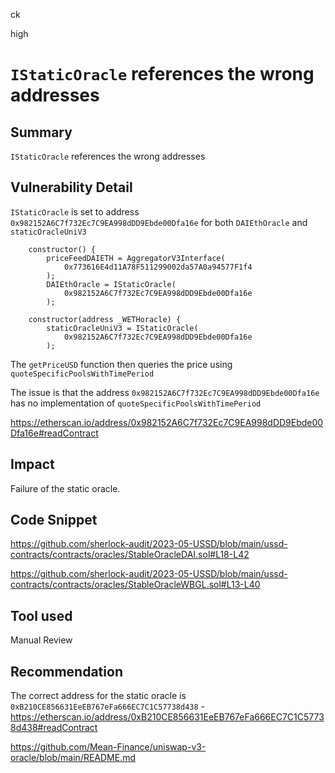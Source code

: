 ck

high

# `IStaticOracle` references the wrong addresses

## Summary

`IStaticOracle` references the wrong addresses

## Vulnerability Detail

`IStaticOracle` is set to address `0x982152A6C7f732Ec7C9EA998dDD9Ebde00Dfa16e` for both `DAIEthOracle` and `staticOracleUniV3`

```solidity
    constructor() {
        priceFeedDAIETH = AggregatorV3Interface(
            0x773616E4d11A78F511299002da57A0a94577F1f4
        );
        DAIEthOracle = IStaticOracle(
            0x982152A6C7f732Ec7C9EA998dDD9Ebde00Dfa16e
        );
```

```solidity
    constructor(address _WETHoracle) {
        staticOracleUniV3 = IStaticOracle(
            0x982152A6C7f732Ec7C9EA998dDD9Ebde00Dfa16e
        );
```

The `getPriceUSD` function then queries the price using `quoteSpecificPoolsWithTimePeriod`

The issue is that the address `0x982152A6C7f732Ec7C9EA998dDD9Ebde00Dfa16e` has no implementation of `quoteSpecificPoolsWithTimePeriod` 

https://etherscan.io/address/0x982152A6C7f732Ec7C9EA998dDD9Ebde00Dfa16e#readContract

## Impact

Failure of the static oracle.

## Code Snippet

https://github.com/sherlock-audit/2023-05-USSD/blob/main/ussd-contracts/contracts/oracles/StableOracleDAI.sol#L18-L42

https://github.com/sherlock-audit/2023-05-USSD/blob/main/ussd-contracts/contracts/oracles/StableOracleWBGL.sol#L13-L40

## Tool used

Manual Review

## Recommendation

The correct address for the static oracle is `0xB210CE856631EeEB767eFa666EC7C1C57738d438` - https://etherscan.io/address/0xB210CE856631EeEB767eFa666EC7C1C57738d438#readContract

https://github.com/Mean-Finance/uniswap-v3-oracle/blob/main/README.md

